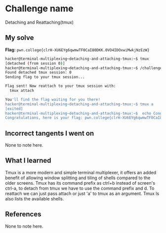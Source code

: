 # Challenge name
Detaching and Reattaching(tmux)

## My solve
**Flag:** `pwn.college{clrH-XU6EYg6qwmwTF0CaI80DKK.0VO4IDOxwiMwkjNzEzW}`

```bash
hacker@terminal-multiplexing~detaching-and-attaching-tmux:~$ tmux
[detached (from session 0)]
hacker@terminal-multiplexing~detaching-and-attaching-tmux:~$ /challenge/run
Found detached tmux session: 0
Sending flag to your tmux session...

Flag sent! Now reattach to your tmux session with:
  tmux attach

You'll find the flag waiting for you there!
hacker@terminal-multiplexing~detaching-and-attaching-tmux:~$ tmux a
[exited]
hacker@terminal-multiplexing~detaching-and-attaching-tmux:~$  echo Congratulations, here is your flag: pwn.college{clrH-XU6EYg6qwmwTF0CaI80DKK.0VO4IDOxwiMwkjNzEzW}
Congratulations, here is your flag: pwn.college{clrH-XU6EYg6qwmwTF0CaI80DKK.0VO4IDOxwiMwkjNzEzW}
```

## Incorrect tangents I went on
None to note here.

## What I learned
Tmux is a more modern and simple terminal multiplexer, it offers an added benefit of allowing window splitting and tiling of shells compared to the older screens. Tmux has its command prefix as ctrl+b instead of screen's ctrl-a, to detach from tmux we have to use the command prefix and d. To reattach we can just pass attach or just 'a' to tmux as an argument. Tmux ls also lists the available shells. 

## References
None to note here.